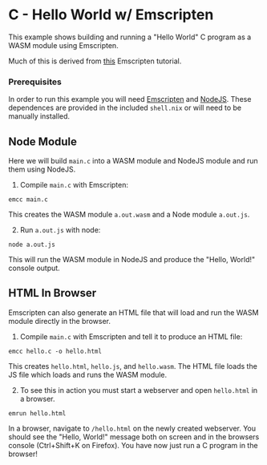 # C - Hello World w/ Emscripten
This example shows building and running a "Hello World" C program as a WASM module using Emscripten.

Much of this is derived from [this](https://emscripten.org/docs/getting_started/Tutorial.html) Emscripten tutorial.

### Prerequisites
In order to run this example you will need [Emscripten](https://emscripten.org/docs/getting_started/downloads.html) and [NodeJS](https://nodejs.org/en/download/package-manager/current). These dependences are provided in the included `shell.nix` or will need to be manually installed.

## Node Module
Here we will build `main.c` into a WASM module and NodeJS module and run them using NodeJS.

1. Compile `main.c` with Emscripten:
```
emcc main.c
```
This creates the WASM module `a.out.wasm` and a Node module `a.out.js`.

2. Run `a.out.js` with node:
```
node a.out.js
```
This will run the WASM module in NodeJS and produce the "Hello, World!" console output.

## HTML In Browser
Emscripten can also generate an HTML file that will load and run the WASM module directly in the browser.

1. Compile `main.c` with Emscripten and tell it to produce an HTML file:
```
emcc hello.c -o hello.html
```
This creates `hello.html`, `hello.js`, and `hello.wasm`. The HTML file loads the JS file which loads and runs the WASM module.

2. To see this in action you must start a webserver and open `hello.html` in a browser.
```
emrun hello.html
```
In a browser, navigate to `/hello.html` on the newly created webserver. You should see the "Hello, World!" message both on screen and in the browsers console (Ctrl+Shift+K on Firefox). You have now just run a C program in the browser!
